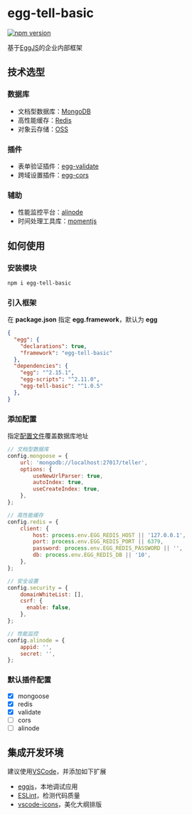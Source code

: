 # egg-tell-basic
[![npm version](https://badge.fury.io/js/egg-tell-basic.svg)](https://badge.fury.io/js/egg-tell-basic)

基于[EggJS](https://eggjs.org/zh-cn/)的企业内部框架

## 技术选型
### 数据库
- 文档型数据库：[MongoDB](https://www.mongodb.com/)
- 高性能缓存：[Redis](https://redis.io/)
- 对象云存储：[OSS](https://www.aliyun.com/product/oss/)

### 插件
- 表单验证插件：[egg-validate](https://github.com/eggjs/egg-validate)
- 跨域设置插件：[egg-cors](https://github.com/eggjs/egg-cors)

### 辅助
- 性能监控平台：[alinode](https://cn.aliyun.com/product/nodejs)
- 时间处理工具库：[momentjs](https://momentjs.com/)

## 如何使用
### 安装模块

```bash
npm i egg-tell-basic
```

### 引入框架

在 **package.json** 指定 **egg.framework**，默认为 **egg**

```json
{
  "egg": {
    "declarations": true,
    "framework": "egg-tell-basic"
  },
  "dependencies": {
    "egg": "^2.15.1",
    "egg-scripts": "^2.11.0",
    "egg-tell-basic": "^1.0.5"
  },
}
```
### 添加配置

指定[配置文件](https://eggjs.org/zh-cn/basics/config.html)覆盖数据库地址

```javascript
// 文档型数据库
config.mongoose = {
    url: 'mongodb://localhost:27017/teller',
    options: {
        useNewUrlParser: true,
        autoIndex: true,
        useCreateIndex: true,
    },
};

// 高性能缓存
config.redis = {
    client: {
        host: process.env.EGG_REDIS_HOST || '127.0.0.1',
        port: process.env.EGG_REDIS_PORT || 6379,
        password: process.env.EGG_REDIS_PASSWORD || '',
        db: process.env.EGG_REDIS_DB || '10',
    },
};

// 安全设置
config.security = {
    domainWhiteList: [],
    csrf: {
      enable: false,
    },
};

// 性能监控
config.alinode = {
    appid: '',
    secret: '',
};
```

### 默认插件配置
- [X] mongoose
- [X] redis
- [X] validate
- [ ] cors
- [ ] alinode

## 集成开发环境
建议使用[VSCode](https://code.visualstudio.com/)，并添加如下扩展
- [eggjs](https://marketplace.visualstudio.com/items?itemName=atian25.eggjs)，本地调试应用
- [ESLint](https://marketplace.visualstudio.com/items?itemName=dbaeumer.vscode-eslint)，检测代码质量
- [vscode-icons](https://marketplace.visualstudio.com/items?itemName=vscode-icons-team.vscode-icons)，美化大纲排版